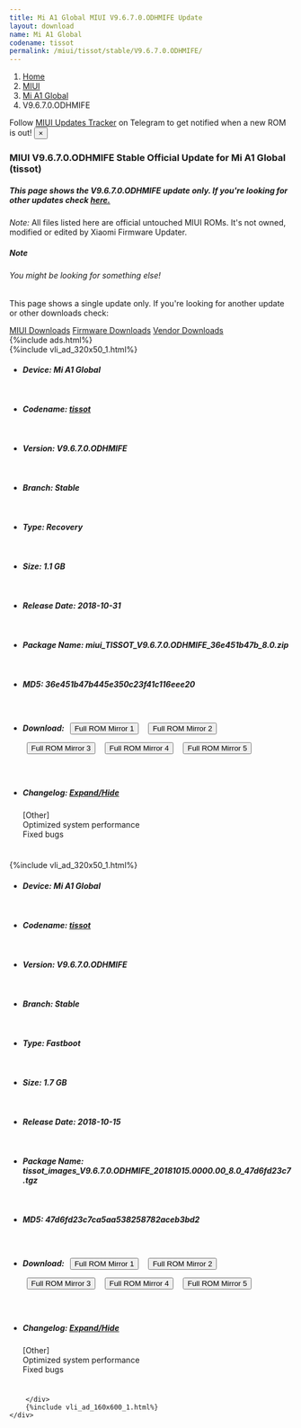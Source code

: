 ```yaml
---
title: Mi A1 Global MIUI V9.6.7.0.ODHMIFE Update
layout: download
name: Mi A1 Global
codename: tissot
permalink: /miui/tissot/stable/V9.6.7.0.ODHMIFE/
---
```

<nav aria-label="breadcrumb">
    <ol class="breadcrumb">
        <li class="breadcrumb-item"><a href="/">Home</a></li>
        <li class="breadcrumb-item"><a href="/miui/">MIUI</a></li>
        <li class="breadcrumb-item"><a href="/miui/tissot/">Mi A1 Global</a></li>
        <li class="breadcrumb-item active" aria-current="page">V9.6.7.0.ODHMIFE</li>
    </ol>
</nav>
<div class="alert alert-primary alert-dismissible fade show" role="alert">
    Follow <a href="https://t.me/MIUIUpdatesTracker" class="alert-link">MIUI Updates Tracker</a> on Telegram to get
    notified when a new ROM is out!
    <button type="button" class="close" data-dismiss="alert" aria-label="Close">
        <span aria-hidden="true">&times;</span>
    </button>
</div>
<div class="col-12 mx-auto">
    <h3 class="title bg-light p-2 rounded">MIUI V9.6.7.0.ODHMIFE Stable Official Update for Mi A1 Global (tissot)</h3>
    <h5>This page shows the V9.6.7.0.ODHMIFE update only. If you're looking for other updates check
        <a href="/miui/tissot/">here.</a></h5>
    <p><i>Note: </i>All files listed here are official untouched MIUI ROMs.
        It's not owned, modified or edited by Xiaomi Firmware Updater.</p>
    <div class="card">
        <div class="card-body">
            <h5 class="card-title">Note</h5>
            <h6 class="card-subtitle mb-2 text-muted">You might be looking for something else!</h6>
            <p class="card-text">This page shows a single update only.
                If you're looking for another update or other downloads check:</p>
            <a href="/miui/" class="card-link">MIUI Downloads</a>
            <a href="/firmware/" class="card-link">Firmware Downloads</a>
            <a href="/vendor/" class="card-link">Vendor Downloads</a>
        </div>
    </div>
    {%include ads.html%}
    <div class="row justify-content-center">
        <div class="col-10" id="downloads">
                    <div class="card card-body">
            {%include vli_ad_320x50_1.html%}
            <ul class="list-unstyled">
                <li style="padding-bottom: 10px;">
                    <h5><b>Device: </b>Mi A1 Global</h5>
                </li>
                <li style="padding-bottom: 10px;">
                    <h5><b>Codename: </b> <a href="/miui/tissot/" target="_blank">tissot</a> </h5>
                </li>
                <li style="padding-bottom: 10px;">
                    <h5><b>Version: </b>V9.6.7.0.ODHMIFE</h5>
                </li>
                <li style="padding-bottom: 10px;">
                    <h5><b>Branch: </b>Stable</h5>
                </li>
                <li style="padding-bottom: 10px;">
                    <h5><b>Type: </b>Recovery</h5>
                </li>
                <li style="padding-bottom: 10px;">
                    <h5><b>Size: </b>1.1 GB</h5>
                </li>
                <li style="padding-bottom: 10px;">
                    <h5><b>Release Date: </b>2018-10-31</h5>
                </li>
                <li style="padding-bottom: 10px;">
                    <h5><b>Package Name: </b><span id="filename" class="text-dark">miui_TISSOT_V9.6.7.0.ODHMIFE_36e451b47b_8.0.zip</span></h5>
                </li>
                <li style="padding-bottom: 10px;">
                    <h5><b>MD5: </b><span id="md5" class="text-muted">36e451b47b445e350c23f41c116eee20</span></h5>
                </li>
                <li style="padding-bottom: 10px;">
                    <h5><b>Download: </b> <button type="button" id="download" class="btn btn-primary" style="margin: 7px;" onclick="window.open('https://cdn-ota.azureedge.net/V9.6.7.0.ODHMIFE/miui_TISSOT_V9.6.7.0.ODHMIFE_36e451b47b_8.0.zip', '_blank');"><i class="fa fa-download"></i> Full ROM Mirror 1</button> <button type="button" id="download" class="btn btn-primary" style="margin: 7px;" onclick="window.open('https://bn.d.miui.com/V9.6.7.0.ODHMIFE/miui_TISSOT_V9.6.7.0.ODHMIFE_36e451b47b_8.0.zip', '_blank');"><i class="fa fa-download"></i> Full ROM Mirror 2</button> <button type="button" id="download" class="btn btn-primary" style="margin: 7px;" onclick="window.open('https://ks3orig.bigota.d.miui.com/V9.6.7.0.ODHMIFE/miui_TISSOT_V9.6.7.0.ODHMIFE_36e451b47b_8.0.zip', '_blank');"><i class="fa fa-download"></i> Full ROM Mirror 3</button> <button type="button" id="download" class="btn btn-primary" style="margin: 7px;" onclick="window.open('https://airtel.bigota.d.miui.com/V9.6.7.0.ODHMIFE/miui_TISSOT_V9.6.7.0.ODHMIFE_36e451b47b_8.0.zip', '_blank');"><i class="fa fa-download"></i> Full ROM Mirror 4</button> <button type="button" id="download" class="btn btn-primary" style="margin: 7px;" onclick="window.open('https://hugeota.d.miui.com/V9.6.7.0.ODHMIFE/miui_TISSOT_V9.6.7.0.ODHMIFE_36e451b47b_8.0.zip', '_blank');"><i class="fa fa-download"></i> Full ROM Mirror 5</button></h5>
                </li>
                <li style="padding-bottom: 10px;">
                    <h5><b>Changelog: </b><a href="#tissot_1_changelog" data-toggle="collapse" role="button"
                            aria-expanded="false" aria-controls="tissot_1_changelog"> <i class="fa fa-arrow-down"
                                aria-hidden="true"></i> Expand/Hide</a></h5>
                    <div class="collapse" id="tissot_1_changelog">
                        <p id="changelog_text">[Other]<br>Optimized system performance<br>Fixed bugs</p>
                    </div>
                </li>
            </ul>
        </div>
        <div class="card card-body">
            {%include vli_ad_320x50_1.html%}
            <ul class="list-unstyled">
                <li style="padding-bottom: 10px;">
                    <h5><b>Device: </b>Mi A1 Global</h5>
                </li>
                <li style="padding-bottom: 10px;">
                    <h5><b>Codename: </b> <a href="/miui/tissot/" target="_blank">tissot</a> </h5>
                </li>
                <li style="padding-bottom: 10px;">
                    <h5><b>Version: </b>V9.6.7.0.ODHMIFE</h5>
                </li>
                <li style="padding-bottom: 10px;">
                    <h5><b>Branch: </b>Stable</h5>
                </li>
                <li style="padding-bottom: 10px;">
                    <h5><b>Type: </b>Fastboot</h5>
                </li>
                <li style="padding-bottom: 10px;">
                    <h5><b>Size: </b>1.7 GB</h5>
                </li>
                <li style="padding-bottom: 10px;">
                    <h5><b>Release Date: </b>2018-10-15</h5>
                </li>
                <li style="padding-bottom: 10px;">
                    <h5><b>Package Name: </b><span id="filename" class="text-dark">tissot_images_V9.6.7.0.ODHMIFE_20181015.0000.00_8.0_47d6fd23c7.tgz</span></h5>
                </li>
                <li style="padding-bottom: 10px;">
                    <h5><b>MD5: </b><span id="md5" class="text-muted">47d6fd23c7ca5aa538258782aceb3bd2</span></h5>
                </li>
                <li style="padding-bottom: 10px;">
                    <h5><b>Download: </b> <button type="button" id="download" class="btn btn-primary" style="margin: 7px;" onclick="window.open('https://cdn-ota.azureedge.net/V9.6.7.0.ODHMIFE/tissot_images_V9.6.7.0.ODHMIFE_20181015.0000.00_8.0_47d6fd23c7.tgz', '_blank');"><i class="fa fa-download"></i> Full ROM Mirror 1</button> <button type="button" id="download" class="btn btn-primary" style="margin: 7px;" onclick="window.open('https://bn.d.miui.com/V9.6.7.0.ODHMIFE/tissot_images_V9.6.7.0.ODHMIFE_20181015.0000.00_8.0_47d6fd23c7.tgz', '_blank');"><i class="fa fa-download"></i> Full ROM Mirror 2</button> <button type="button" id="download" class="btn btn-primary" style="margin: 7px;" onclick="window.open('https://ks3orig.bigota.d.miui.com/V9.6.7.0.ODHMIFE/tissot_images_V9.6.7.0.ODHMIFE_20181015.0000.00_8.0_47d6fd23c7.tgz', '_blank');"><i class="fa fa-download"></i> Full ROM Mirror 3</button> <button type="button" id="download" class="btn btn-primary" style="margin: 7px;" onclick="window.open('https://airtel.bigota.d.miui.com/V9.6.7.0.ODHMIFE/tissot_images_V9.6.7.0.ODHMIFE_20181015.0000.00_8.0_47d6fd23c7.tgz', '_blank');"><i class="fa fa-download"></i> Full ROM Mirror 4</button> <button type="button" id="download" class="btn btn-primary" style="margin: 7px;" onclick="window.open('https://hugeota.d.miui.com/V9.6.7.0.ODHMIFE/tissot_images_V9.6.7.0.ODHMIFE_20181015.0000.00_8.0_47d6fd23c7.tgz', '_blank');"><i class="fa fa-download"></i> Full ROM Mirror 5</button></h5>
                </li>
                <li style="padding-bottom: 10px;">
                    <h5><b>Changelog: </b><a href="#tissot_2_changelog" data-toggle="collapse" role="button"
                            aria-expanded="false" aria-controls="tissot_2_changelog"> <i class="fa fa-arrow-down"
                                aria-hidden="true"></i> Expand/Hide</a></h5>
                    <div class="collapse" id="tissot_2_changelog">
                        <p id="changelog_text">[Other]<br>Optimized system performance<br>Fixed bugs</p>
                    </div>
                </li>
            </ul>
        </div>

        </div>
        {%include vli_ad_160x600_1.html%}
    </div>
</div>
